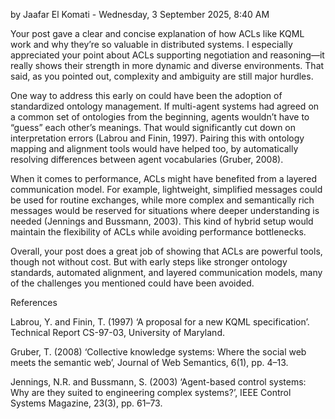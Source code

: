 by Jaafar El Komati - Wednesday, 3 September 2025, 8:40 AM

Your post gave a clear and concise explanation of how ACLs like KQML work and why they’re so valuable in distributed systems. I especially appreciated your point about ACLs supporting negotiation and reasoning—it really shows their strength in more dynamic and diverse environments. That said, as you pointed out, complexity and ambiguity are still major hurdles.

One way to address this early on could have been the adoption of standardized ontology management. If multi-agent systems had agreed on a common set of ontologies from the beginning, agents wouldn’t have to “guess” each other’s meanings. That would significantly cut down on interpretation errors (Labrou and Finin, 1997). Pairing this with ontology mapping and alignment tools would have helped too, by automatically resolving differences between agent vocabularies (Gruber, 2008).

When it comes to performance, ACLs might have benefited from a layered communication model. For example, lightweight, simplified messages could be used for routine exchanges, while more complex and semantically rich messages would be reserved for situations where deeper understanding is needed (Jennings and Bussmann, 2003). This kind of hybrid setup would maintain the flexibility of ACLs while avoiding performance bottlenecks.

Overall, your post does a great job of showing that ACLs are powerful tools, though not without cost. But with early steps like stronger ontology standards, automated alignment, and layered communication models, many of the challenges you mentioned could have been avoided.


References


Labrou, Y. and Finin, T. (1997) ‘A proposal for a new KQML specification’. Technical Report CS-97-03, University of Maryland.


Gruber, T. (2008) ‘Collective knowledge systems: Where the social web meets the semantic web’, Journal of Web Semantics, 6(1), pp. 4–13.


Jennings, N.R. and Bussmann, S. (2003) ‘Agent-based control systems: Why are they suited to engineering complex systems?’, IEEE Control Systems Magazine, 23(3), pp. 61–73.
